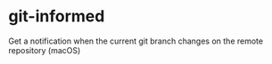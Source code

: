 # git-informed
Get a notification when the current git branch changes on the remote repository (macOS)

